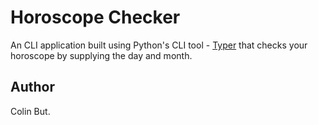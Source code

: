# Horoscope Checker

An CLI application built using Python's CLI tool - [Typer](https://typer.tiangolo.com/) that checks your horoscope by supplying the day and month.

## Author

Colin But.
